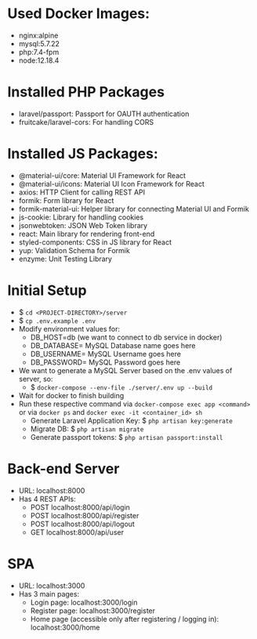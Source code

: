 # Used Docker Images:
- nginx:alpine
- mysql:5.7.22
- php:7.4-fpm
- node:12.18.4

# Installed PHP Packages
- laravel/passport: Passport for OAUTH authentication
- fruitcake/laravel-cors: For handling CORS

# Installed JS Packages:
- @material-ui/core: Material UI Framework for React
- @material-ui/icons: Material UI Icon Framework for React
- axios: HTTP Client for calling REST API
- formik: Form library for React
- formik-material-ui: Helper library for connecting Material UI and Formik
- js-cookie: Library for handling cookies
- jsonwebtoken: JSON Web Token library 
- react: Main library for rendering front-end
- styled-components: CSS in JS library for React
- yup: Validation Schema for Formik
- enzyme: Unit Testing Library

# Initial Setup
- $ `cd <PROJECT-DIRECTORY>/server`
- $ `cp .env.example .env`
- Modify environment values for:
    - DB_HOST=db (we want to connect to db service in docker)
    - DB_DATABASE= MySQL Database name goes here
    - DB_USERNAME= MySQL Username goes here
    - DB_PASSWORD= MySQL Password goes here
- We want to generate a MySQL Server based on the .env values of server, so:
    - $ `docker-compose --env-file ./server/.env up --build`
- Wait for docker to finish building
- Run these respective command via `docker-compose exec app <command>` or via `docker ps` and `docker exec -it <container_id> sh`
    - Generate Laravel Application Key: $ `php artisan key:generate`
    - Migrate DB: $ `php artisan migrate`
    - Generate passport tokens: $ `php artisan passport:install`

# Back-end Server
- URL: localhost:8000
- Has 4 REST APIs:
    - POST localhost:8000/api/login
    - POST localhost:8000/api/register
    - POST localhost:8000/api/logout
    - GET localhost:8000/api/user 

# SPA
- URL: localhost:3000
- Has 3 main pages:
    - Login page: localhost:3000/login
    - Register page: localhost:3000/register
    - Home page (accessible only after registering / logging in): localhost:3000/home 